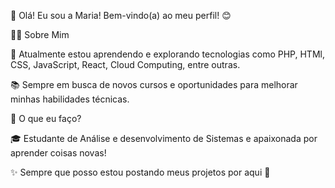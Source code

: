 👋 Olá! Eu sou a Maria!
Bem-vindo(a) ao meu perfil! 😊

👨‍💻 Sobre Mim

🌱 Atualmente estou aprendendo e explorando tecnologias como PHP, HTMl, CSS, JavaScript, React, Cloud Computing, entre outras.

📚 Sempre em busca de novos cursos e oportunidades para melhorar minhas habilidades técnicas.

🚀 O que eu faço?

🎓 Estudante de Análise e desenvolvimento de Sistemas e apaixonada por aprender coisas novas!

✨ Sempre que posso estou postando meus projetos por aqui 🌿

<!--
**MariaClaraCA/MariaClaraCA** is a ✨ _special_ ✨ repository because its `README.md` (this file) appears on your GitHub profile.
